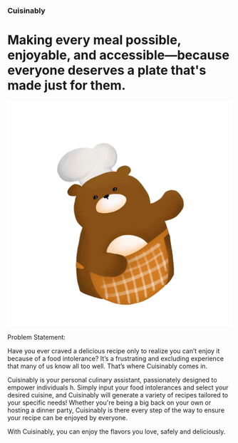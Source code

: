 <p align="center">

### Cuisinably
# Making every meal possible, enjoyable, and accessible—because everyone deserves a plate that's made just for them.

![alt text](public/images/bear-chef.png)

</p>

Problem Statement:

Have you ever craved a delicious recipe only to realize you can’t enjoy it because of a food intolerance? It’s a frustrating and excluding experience that many of us know all too well. That’s where Cuisinably comes in.

Cuisinably is your personal culinary assistant, passionately designed to empower individuals h. Simply input your food intolerances and select your desired cuisine, and Cuisinably will generate a variety of recipes tailored to your specific needs! Whether you're being a big back on your own or hosting a dinner party, Cuisinably is there every step of the way to ensure your recipe can be enjoyed by everyone. 

With Cuisinably, you can enjoy the flavors you love, safely and deliciously.



